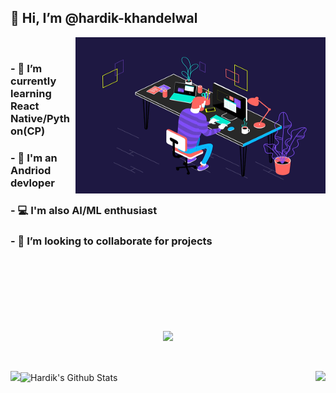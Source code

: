 
##  👋 Hi, I’m @hardik-khandelwal
<img src="program.gif" height="250" width="400" align="right">
<br/>


### - 🌱 I’m currently learning React Native/Python(CP)
### - 📱 I'm an Andriod devloper 
### - 💻 I'm also AI/ML enthusiast
### - 💞️ I’m looking to collaborate for projects
<br/>
<br/>
<br/>
<br/>
<br/>
<br/>

<p align="center">
<img align="center" src="https://github-readme-streak-stats.herokuapp.com/?user=hardik-kh&theme=dark">
</p>
 <br/>
 <br/>

<div>
<img height="150" align="left" src="https://github-readme-stats.vercel.app/api?username=hardik-kh&show_icons=true&">
 
 
 <img align="center" src="https://github-readme-stats.vercel.app/api?username=hardik-kh&show_icons=true&theme=dark" alt="Hardik's Github Stats">

<img height="150" align="right" src="https://github-readme-stats.vercel.app/api/top-langs/?username=hardik-kh&layout=compact">
  </div>

<!---
hardik-kh/hardik-kh is a ✨ special ✨ repository because its `README.md` (this file) appears on your GitHub profile.
You can click the Preview link to take a look at your changes.
--->
